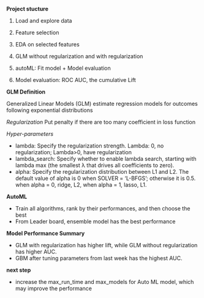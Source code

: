 
**Project stucture**

1. Load and explore data

2. Feature selection

3. EDA on selected features

4. GLM without regularization and with regularization

5. autoML: Fit model + Model evaluation

6. Model evaluation: ROC AUC, the cumulative Lift

 

**GLM Definition**

Generalized Linear Models (GLM) estimate regression models for outcomes following exponential distributions

*Regularization*
Put penalty if there are too many coefficient in loss function 

*Hyper-parameters*

- lambda: Specify the regularization strength. Lambda: 0, no regularization; Lambda>0, have regularization 
- lambda_search: Specify whether to enable lambda search, starting with lambda max (the smallest λ that drives all coefficients to zero). 
- alpha: Specify the regularization distribution between L1 and L2. The default value of alpha is 0 when SOLVER = ‘L-BFGS’; otherwise it is 0.5.  when alpha = 0, ridge, L2, when alpha = 1, lasso, L1. 


**AutoML**
- Train all algorithms, rank by their performances, and then choose the best
- From Leader board, ensemble model has the best performance



**Model Performance Summary**
- GLM with regularization has higher lift, while GLM without regularization has higher AUC.
- GBM after tuning parameters from last week has the highest AUC. 


**next step**
- increase the max_run_time and max_models for Auto ML model, which may improve the performance
 
 
